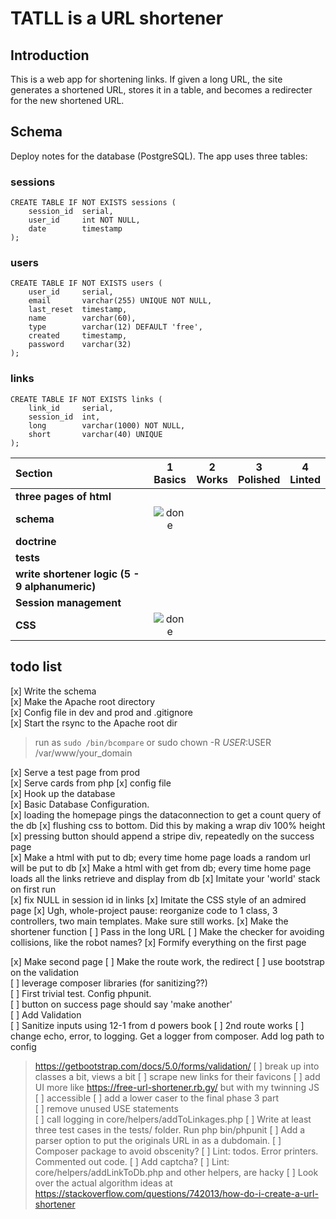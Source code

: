 # TATLL is a URL shortener

## Introduction

This is a web app for shortening links.  If given a long URL, the site generates a shortened URL, stores it in a table, and becomes a redirecter for the new shortened URL.

## Schema

Deploy notes for the database (PostgreSQL).  The app uses three tables:  

### sessions
```
CREATE TABLE IF NOT EXISTS sessions (
    session_id  serial,
    user_id     int NOT NULL,
    date        timestamp
);
```

### users
```
CREATE TABLE IF NOT EXISTS users (
    user_id     serial,
    email       varchar(255) UNIQUE NOT NULL,
    last_reset  timestamp,
    name        varchar(60),
    type        varchar(12) DEFAULT 'free',
    created     timestamp,
    password    varchar(32)
);
```

### links
```
CREATE TABLE IF NOT EXISTS links (
    link_id     serial,
    session_id  int,
    long        varchar(1000) NOT NULL,
    short       varchar(40) UNIQUE
);
```
[done]: https://user-images.githubusercontent.com/29199184/32275438-8385f5c0-bf0b-11e7-9406-42265f71e2bd.png "Done"

|               Section              | 1<br>Basics | 2<br>Works   | 3<br>Polished     | 4<br>Linted |
|:-------------------------------- |:-----------------:|:-------------:|:-------------:|:----------------:|
|**three pages of html**    |      |  |   |
|**schema**           |  ![done][done]        |    |  |                                  |
|**doctrine**           |       |  |  |                                  |
|**tests**    |     |  |   |                        |
|**write shortener logic (5 - 9 alphanumeric)**   |      |               |               |                                  |
|**Session management**         |                   |               |               |                                  |
|**CSS**         |![done][done]   |               |               |                                  |


## todo list
[x] Write the schema  
[x] Make the Apache root directory  
[x] Config file in dev and prod and .gitignore  
[x] Start the rsync to the Apache root dir  

> run as `sudo /bin/bcompare` 
or
> sudo chown -R $USER:$USER /var/www/your_domain

[x] Serve a test page  from prod  
[x] Serve cards from php
[x] config file   
[x] Hook up the database  
[x] Basic Database Configuration.  
[x] loading the homepage pings the dataconnection to get a count query of the db
[x] flushing css to bottom. Did this by making a wrap div 100% height 
[x] pressing button should append a stripe div, repeatedly on the success page  
[x] Make a html with put to db; every time home page loads a random url will be put to db
[x] Make a html with get from db; every time home page loads all the links retrieve and display from db
[x] Imitate your 'world' stack on first run  
[x] fix NULL in session id in links
[x] Imitate the CSS style of an admired page
[x] Ugh, whole-project pause: reorganize code to 1 class, 3 controllers, two main templates. Make sure still works.
[x] Make the shortener function
[ ] Pass in the long URL
[ ] Make the checker for avoiding collisions, like the robot names? 
[x] Formify everything on the first page

[x] Make second page
[ ] Make the route work, the redirect
[ ] use bootstrap on the validation  
[ ] leverage composer libraries  (for sanitizing??)  
[ ] First trivial test. Config phpunit.  
[ ] button on success page should say 'make another'   
[ ] Add Validation  
[ ] Sanitize inputs using 12-1 from d powers book
[ ] 2nd route works 
[ ] change echo, error, to logging.  Get a logger from composer. Add log path to config  
>  https://getbootstrap.com/docs/5.0/forms/validation/
[ ] break up into classes a bit, views a bit
[ ] scrape new links for their favicons
[ ] add UI more like https://free-url-shortener.rb.gy/ but with my twinning JS    
[ ] accessible 
[ ] add a lower caser to the final phase 3 part   
[ ] remove unused USE statements    
[ ] call logging in core/helpers/addToLinkages.php
[ ] Write at least three test cases in the tests/ folder. Run php bin/phpunit
[ ] Add a parser option to put the originals URL in as a dubdomain.
[ ] Composer package to avoid obscenity?
[ ] Lint: todos.  Error printers.  Commented out code.
[ ] Add captcha?
[ ] Lint: core/helpers/addLinkToDb.php and other helpers, are hacky
[ ] Look over the actual algorithm ideas at https://stackoverflow.com/questions/742013/how-do-i-create-a-url-shortener 
